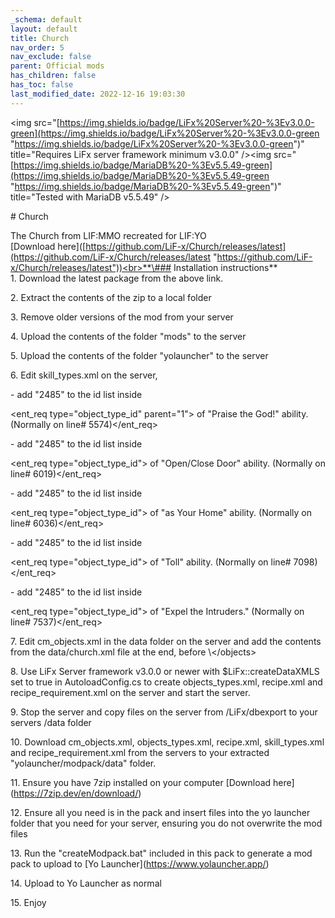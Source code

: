 ```yaml
---
_schema: default
layout: default
title: Church
nav_order: 5
nav_exclude: false
parent: Official mods
has_children: false
has_toc: false
last_modified_date: 2022-12-16 19:03:30
---
```

&lt;img src="[https://img.shields.io/badge/LiFx%20Server%20-%3Ev3.0.0-green](https://img.shields.io/badge/LiFx%20Server%20-%3Ev3.0.0-green "https://img.shields.io/badge/LiFx%20Server%20-%3Ev3.0.0-green")" title="Requires LiFx server framework minimum v3.0.0" /&gt;&lt;img src="[https://img.shields.io/badge/MariaDB%20-%3Ev5.5.49-green](https://img.shields.io/badge/MariaDB%20-%3Ev5.5.49-green "https://img.shields.io/badge/MariaDB%20-%3Ev5.5.49-green")" title="Tested with MariaDB v5.5.49" /&gt;

\# Church

The Church from LIF:MMO recreated for LIF:YO<br>\[Download here\]([https://github.com/LiF-x/Church/releases/latest](https://github.com/LiF-x/Church/releases/latest "https://github.com/LiF-x/Church/releases/latest"))<br>**\### Installation instructions**<br>1\. Download the latest package from the above link.

2\. Extract the contents of the zip to a local folder

3\. Remove older versions of the mod from your server

4\. Upload the contents of the folder "mods" to the server

5\. Upload the contents of the folder "yolauncher" to the server

6\. Edit skill\_types.xml on the server,

\- add "2485" to the id list inside

<ent_req type="object_type_id" parent="1"> of "Praise the God!" ability. (Normally on line# 5574)</ent_req>

\- add "2485" to the id list inside

<ent_req type="object_type_id"> of "Open/Close Door" ability. (Normally on line# 6019)</ent_req>

\- add "2485" to the id list inside

<ent_req type="object_type_id"> of "as Your Home" ability. (Normally on line# 6036)</ent_req>

\- add "2485" to the id list inside

<ent_req type="object_type_id"> of "Toll" ability. (Normally on line# 7098)</ent_req>

\- add "2485" to the id list inside

<ent_req type="object_type_id"> of "Expel the Intruders." (Normally on line# 7537)</ent_req>

7\. Edit cm\_objects.xml in the data folder on the server and add the contents from the data/church.xml file at the end, before \\&lt;/objects&gt;

8\. Use LiFx Server framework v3.0.0 or newer with $LiFx::createDataXMLS set to true in AutoloadConfig.cs to create objects\_types.xml, recipe.xml and recipe\_requirement.xml on the server and start the server.

9\. Stop the server and copy files on the server from /LiFx/dbexport to your servers /data folder

10\. Download cm\_objects.xml, objects\_types.xml, recipe.xml, skill\_types.xml and recipe\_requirement.xml from the servers to your extracted "yolauncher/modpack/data" folder.

11\. Ensure you have 7zip installed on your computer \[Download here\](https://7zip.dev/en/download/)

12\. Ensure all you need is in the pack and insert files into the yo launcher folder that you need for your server, ensuring you do not overwrite the mod files

13\. Run the "createModpack.bat" included in this pack to generate a mod pack to upload to \[Yo Launcher\](https://www.yolauncher.app/)

14\. Upload to Yo Launcher as normal

15\. Enjoy